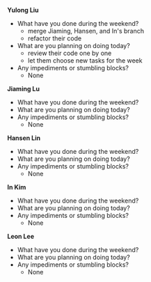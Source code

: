 **Yulong Liu**

- What have you done during the weekend?
  - merge Jiaming, Hansen, and In's branch
  - refactor their code
- What are you planning on doing today?
  - review their code one by one
  - let them choose new tasks for the week
- Any impediments or stumbling blocks?
  - None

**Jiaming Lu**

- What have you done during the weekend?
- What are you planning on doing today?
- Any impediments or stumbling blocks?
  - None

**Hansen Lin**

- What have you done during the weekend?
- What are you planning on doing today?
- Any impediments or stumbling blocks?
  - None

**In Kim**
- What have you done during the weekend?
- What are you planning on doing today?
- Any impediments or stumbling blocks?
  - None

**Leon Lee**
- What have you done during the weekend?
- What are you planning on doing today?
- Any impediments or stumbling blocks?
  - None